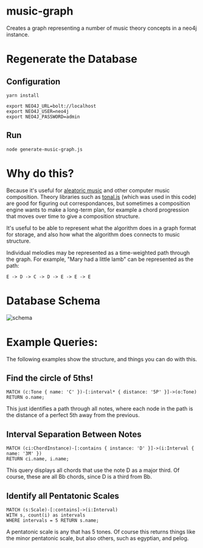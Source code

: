 # music-graph

Creates a graph representing a number of music theory concepts in a neo4j instance.

# Regenerate the Database

## Configuration

```
yarn install

export NEO4J_URL=bolt://localhost
export NEO4J_USER=neo4j
export NEO4J_PASSWORD=admin
```

## Run

```node generate-music-graph.js```

# Why do this?

Because it's useful for [aleatoric music](https://en.wikipedia.org/wiki/Aleatoric_music) and other
computer music composition.  Theory libraries such as [tonal.js](https://github.com/danigb/tonal) 
(which was used in this code) are good for figuring out correspondances, but sometimes a composition
engine wants to make a long-term plan, for example a chord progression that moves over time to 
give a composition structure.

It's useful to be able to represent what the algorithm does in a graph format for storage, and also 
how what the algorithm does connects to music structure.

Individual melodies may be represented as a time-weighted path through the graph.  For example,
"Mary had a little lamb" can be represented as the path:

`E -> D -> C -> D -> E -> E -> E`

# Database Schema

![schema](schema.png "Database Schema")

# Example Queries:

The following examples show the structure, and things you can do with this.

## Find the circle of 5ths!

```
MATCH (c:Tone { name: 'C' })-[:interval* { distance: '5P' }]->(o:Tone)
RETURN o.name;
```

This just identifies a path through all notes, where each node in the path is
the distance of a perfect 5th away from the previous.

## Interval Separation Between Notes

```
MATCH (ci:ChordInstance)-[:contains { instance: 'D' }]->(i:Interval { name: '3M' })
RETURN ci.name, i.name;
```

This query displays all chords that use the note D as a major third.  Of course, these
are all Bb chords, since D is a third from Bb.

## Identify all Pentatonic Scales

```
MATCH (s:Scale)-[:contains]->(i:Interval) 
WITH s, count(i) as intervals 
WHERE intervals = 5 RETURN s.name;
```

A pentatonic scale is any that has 5 tones.  Of course this returns things like
the minor pentatonic scale, but also others, such as egyptian, and pelog.
